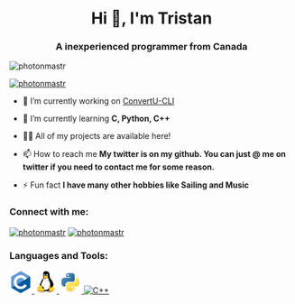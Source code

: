 <h1 align="center">Hi 👋, I'm Tristan</h1>
<h3 align="center">A inexperienced programmer from Canada</h3>

<p align="left"> <img src="https://komarev.com/ghpvc/?username=photonmastr&label=Profile%20views&color=0e75b6&style=flat" alt="photonmastr" /> </p>

<p align="left"> <a href="https://twitter.com/photonmastr" target="blank"><img src="https://img.shields.io/twitter/follow/photonmastr?logo=twitter&style=for-the-badge" alt="photonmastr" /></a> </p>

- 🔭 I’m currently working on [ConvertU-CLI](https://github.com/photonmastr/ConvertU-CLI)

- 🌱 I’m currently learning **C, Python, C++**

- 👨‍💻 All of my projects are available here!

- 📫 How to reach me **My twitter is on my github. You can just @ me on twitter if you need to contact me for some reason.**

- ⚡ Fun fact **I have many other hobbies like Sailing and Music**

<h3 align="left">Connect with me:</h3>
<p align="left">
<a href="https://twitter.com/photonmastr" target="blank"><img align="center" src="https://raw.githubusercontent.com/rahuldkjain/github-profile-readme-generator/master/src/images/icons/Social/twitter.svg" alt="photonmastr" height="30" width="40" /></a>
<a href="https://instagram.com/photonmastr" target="blank"><img align="center" src="https://raw.githubusercontent.com/rahuldkjain/github-profile-readme-generator/master/src/images/icons/Social/instagram.svg" alt="photonmastr" height="30" width="40" /></a>
</p>

<h3 align="left">Languages and Tools:</h3>
<p align="left"> <a href="https://www.cprogramming.com/" target="_blank" rel="noreferrer"> <img src="https://raw.githubusercontent.com/devicons/devicon/master/icons/c/c-original.svg" alt="c" width="40" height="40"/> </a>  <a href="https://www.linux.org/" target="_blank" rel="noreferrer"> <img src="https://raw.githubusercontent.com/devicons/devicon/master/icons/linux/linux-original.svg" alt="linux" width="40" height="40"/> </a> <a href="https://www.python.org" target="_blank" rel="noreferrer"> <img src="https://raw.githubusercontent.com/devicons/devicon/master/icons/python/python-original.svg" alt="python" width="40" height="40"/> </a> 
<a href="https://www.cplusplus.com" target="_blank" rel="noreferrer"> <img src="https://cdn.discordapp.com/attachments/655147160190320651/1015101775570796575/6132222.png" alt="C++" width="40" height="40"/> </a
